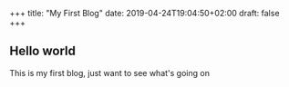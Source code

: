 +++
title: "My First Blog"
date: 2019-04-24T19:04:50+02:00
draft: false
+++

## Hello world

This is my first blog, just want to see what's going on
